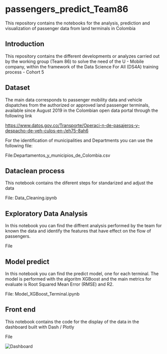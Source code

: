 # passengers_predict_Team86
This repository contains the notebooks for the analysis, prediction and visualization of passenger data from land terminals in Colombia

## Introduction
This repository contains the different developments or analyzes carried out by the working group (Team 86) to solve the need of the U - Mobile company, within the framework of the Data Science For All (DS4A) training process - Cohort 5

## Dataset
The main data corresponds to passenger mobility data and vehicle dispatches from the authorized or approved land passenger terminals, available since August 2019 in the Colombian open data portal through the following link

https://www.datos.gov.co/Transporte/Operaci-n-de-pasajeros-y-despacho-de-veh-culos-en-/eh75-8ah6

For the identification of municipalities and Departments you can use the following file:

File:Departamentos_y_municipios_de_Colombia.csv

## Dataclean process
This notebook contains the diferent steps for standarized and adjust the data

File: Data_Cleaning.ipynb

## Exploratory Data Analysis
In this notebook you can find the diffrent analysis performed by the team for known the data and identify the features that have effect on the flow of passengers.

File

## Model predict

In this notebook you can find the predict model, one for each terminal. The model is performed with the algoritm XGBoost and the main metrics for evaluate is Root Squared Mean Error (RMSE) and R2. 

File: Model_XGBoost_Terminal.ipynb

## Front end
This notebook contains the code for the display of the data in the dashboard built with Dash / Plotly

File

![Dashboard](https://user-images.githubusercontent.com/12412106/131951460-c46f0ca0-ab9e-43ab-a006-4501c6411f0d.jpg)
